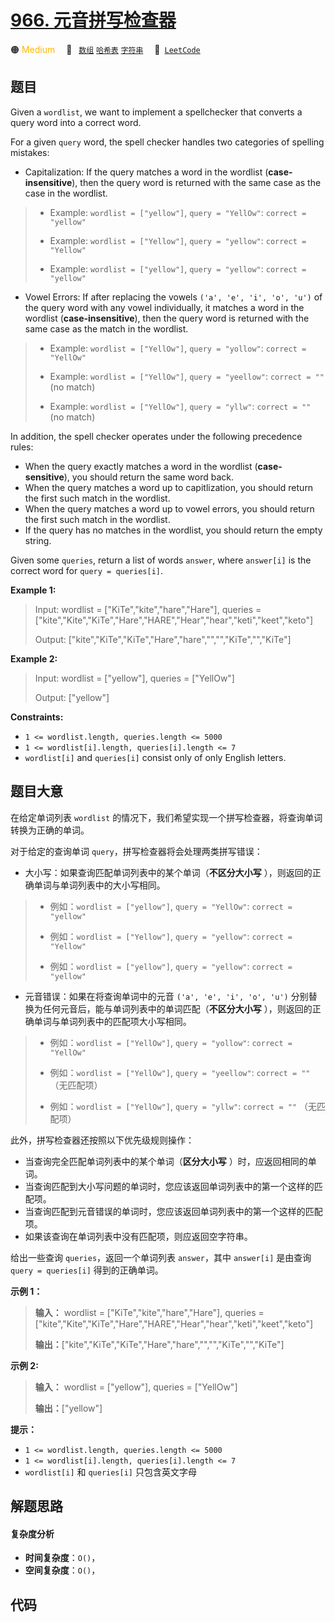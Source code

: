 # [966. 元音拼写检查器](https://leetcode.com/problems/vowel-spellchecker)

🟠 <font color=#ffb800>Medium</font>&emsp; 🔖&ensp; [`数组`](/leetcode-js/outline/tag/array.md) [`哈希表`](/leetcode-js/outline/tag/hash-table.md) [`字符串`](/leetcode-js/outline/tag/string.md)&emsp; 🔗&ensp;[`LeetCode`](https://leetcode.com/problems/vowel-spellchecker)

## 题目

Given a `wordlist`, we want to implement a spellchecker that converts a query
word into a correct word.

For a given `query` word, the spell checker handles two categories of spelling
mistakes:

  * Capitalization: If the query matches a word in the wordlist (**case-insensitive**), then the query word is returned with the same case as the case in the wordlist. 
> 
> * Example: `wordlist = ["yellow"]`, `query = "YellOw"`: `correct = "yellow"`
> 
> * Example: `wordlist = ["Yellow"]`, `query = "yellow"`: `correct = "Yellow"`
> 
> * Example: `wordlist = ["yellow"]`, `query = "yellow"`: `correct = "yellow"`
  * Vowel Errors: If after replacing the vowels `('a', 'e', 'i', 'o', 'u')` of the query word with any vowel individually, it matches a word in the wordlist (**case-insensitive**), then the query word is returned with the same case as the match in the wordlist. 
> 
> * Example: `wordlist = ["YellOw"]`, `query = "yollow"`: `correct = "YellOw"`
> 
> * Example: `wordlist = ["YellOw"]`, `query = "yeellow"`: `correct = ""` (no match)
> 
> * Example: `wordlist = ["YellOw"]`, `query = "yllw"`: `correct = ""` (no match)

In addition, the spell checker operates under the following precedence rules:

  * When the query exactly matches a word in the wordlist (**case-sensitive**), you should return the same word back.
  * When the query matches a word up to capitlization, you should return the first such match in the wordlist.
  * When the query matches a word up to vowel errors, you should return the first such match in the wordlist.
  * If the query has no matches in the wordlist, you should return the empty string.

Given some `queries`, return a list of words `answer`, where `answer[i]` is
the correct word for `query = queries[i]`.



**Example 1:**

> Input: wordlist = ["KiTe","kite","hare","Hare"], queries = ["kite","Kite","KiTe","Hare","HARE","Hear","hear","keti","keet","keto"]
> 
> Output: ["kite","KiTe","KiTe","Hare","hare","","","KiTe","","KiTe"]

**Example 2:**

> Input: wordlist = ["yellow"], queries = ["YellOw"]
> 
> Output: ["yellow"]

**Constraints:**

  * `1 <= wordlist.length, queries.length <= 5000`
  * `1 <= wordlist[i].length, queries[i].length <= 7`
  * `wordlist[i]` and `queries[i]` consist only of only English letters.


## 题目大意

在给定单词列表 `wordlist` 的情况下，我们希望实现一个拼写检查器，将查询单词转换为正确的单词。

对于给定的查询单词 `query`，拼写检查器将会处理两类拼写错误：

  * 大小写：如果查询匹配单词列表中的某个单词（**不区分大小写** ），则返回的正确单词与单词列表中的大小写相同。 
> 
> * 例如：`wordlist = ["yellow"]`, `query = "YellOw"`: `correct = "yellow"`
> 
> * 例如：`wordlist = ["Yellow"]`, `query = "yellow"`: `correct = "Yellow"`
> 
> * 例如：`wordlist = ["yellow"]`, `query = "yellow"`: `correct = "yellow"`
  * 元音错误：如果在将查询单词中的元音 `('a', 'e', 'i', 'o', 'u')`  分别替换为任何元音后，能与单词列表中的单词匹配（**不区分大小写** ），则返回的正确单词与单词列表中的匹配项大小写相同。 
> 
> * 例如：`wordlist = ["YellOw"]`, `query = "yollow"`: `correct = "YellOw"`
> 
> * 例如：`wordlist = ["YellOw"]`, `query = "yeellow"`: `correct = ""` （无匹配项）
> 
> * 例如：`wordlist = ["YellOw"]`, `query = "yllw"`: `correct = ""` （无匹配项）

此外，拼写检查器还按照以下优先级规则操作：

  * 当查询完全匹配单词列表中的某个单词（**区分大小写** ）时，应返回相同的单词。
  * 当查询匹配到大小写问题的单词时，您应该返回单词列表中的第一个这样的匹配项。
  * 当查询匹配到元音错误的单词时，您应该返回单词列表中的第一个这样的匹配项。
  * 如果该查询在单词列表中没有匹配项，则应返回空字符串。

给出一些查询 `queries`，返回一个单词列表 `answer`，其中 `answer[i]` 是由查询 `query = queries[i]`
得到的正确单词。



**示例 1：**

> 
> 
> 
> 
> 
> **输入：** wordlist = ["KiTe","kite","hare","Hare"], queries = ["kite","Kite","KiTe","Hare","HARE","Hear","hear","keti","keet","keto"]
> 
> **输出：**["kite","KiTe","KiTe","Hare","hare","","","KiTe","","KiTe"]

**示例 2:**

> 
> 
> 
> 
> 
> **输入：** wordlist = ["yellow"], queries = ["YellOw"]
> 
> **输出：**["yellow"]
> 
> 



**提示：**

  * `1 <= wordlist.length, queries.length <= 5000`
  * `1 <= wordlist[i].length, queries[i].length <= 7`
  * `wordlist[i]` 和 `queries[i]` 只包含英文字母


## 解题思路

#### 复杂度分析

- **时间复杂度**：`O()`，
- **空间复杂度**：`O()`，

## 代码

```javascript

```